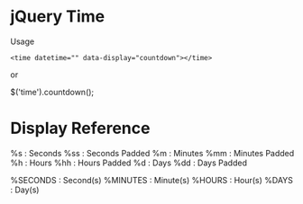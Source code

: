 # jQuery Time

Usage

`<time datetime="" data-display="countdown"></time>`

or

$('time').countdown();

# Display Reference
%s  : Seconds
%ss : Seconds Padded
%m  : Minutes
%mm : Minutes Padded
%h  : Hours
%hh : Hours Padded
%d  : Days
%dd : Days Padded

%SECONDS : Second(s)
%MINUTES : Minute(s)
%HOURS   : Hour(s)
%DAYS    : Day(s)